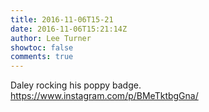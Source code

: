 ```yaml
---
title: 2016-11-06T15-21
date: 2016-11-06T15:21:14Z
author: Lee Turner
showtoc: false
comments: true
---
```


Daley rocking his poppy badge. https://www.instagram.com/p/BMeTktbgGna/

